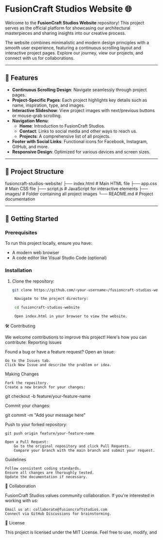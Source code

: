 # FusionCraft Studios Website 🌐

Welcome to the **FusionCraft Studios Website** repository! This project serves as the official platform for showcasing our architectural masterpieces and sharing insights into our creative process. 

The website combines minimalistic and modern design principles with a smooth user experience, featuring a continuous scrolling layout and interactive project pages. Explore our journey, view our projects, and connect with us for collaborations.

---

## 🌟 Features

- **Continuous Scrolling Design**: Navigate seamlessly through project pages.
- **Project-Specific Pages**: Each project highlights key details such as name, inspiration, type, and images.
- **Interactive Slideshow**: View project images with next/previous buttons or mouse-grab scrolling.
- **Navigation Menu**:
  - **Home**: Introduction to FusionCraft Studios.
  - **Contact**: Links to social media and other ways to reach us.
  - **Projects**: A comprehensive list of all projects.
- **Footer with Social Links**: Functional icons for Facebook, Instagram, GitHub, and more.
- **Responsive Design**: Optimized for various devices and screen sizes.

---

## 📂 Project Structure

fusioncraft-studios-website/ ├── index.html # Main HTML file ├── app.css # Main CSS file ├── script.js # JavaScript for interactive elements ├── images/ # Folder containing all project images └── README.md # Project documentation


---

## 🚀 Getting Started

### Prerequisites
To run this project locally, ensure you have:
- A modern web browser
- A code editor like Visual Studio Code (optional)

### Installation
1. Clone the repository:
   ```bash
   git clone https://github.com/<your-username>/fusioncraft-studios-website.git

    Navigate to the project directory:

    cd fusioncraft-studios-website

    Open index.html in your browser to view the website.

🛠️ Contributing

We welcome contributions to improve this project! Here's how you can contribute:
Reporting Issues

Found a bug or have a feature request? Open an issue:

    Go to the Issues tab.
    Click New Issue and describe the problem or idea.

Making Changes

    Fork the repository.
    Create a new branch for your changes:

git checkout -b feature/your-feature-name

Commit your changes:

git commit -m "Add your message here"

Push to your forked repository:

    git push origin feature/your-feature-name

    Open a Pull Request:
        Go to the original repository and click Pull Requests.
        Compare your branch with the main branch and submit your request.

Guidelines

    Follow consistent coding standards.
    Ensure all changes are thoroughly tested.
    Update the documentation if necessary.

🤝 Collaboration

FusionCraft Studios values community collaboration. If you're interested in working with us:

    Email us at: collaborate@fusioncraftstudios.com
    Connect via GitHub Discussions for brainstorming.

📜 License

This project is licensed under the MIT License. Feel free to use, modify, and
